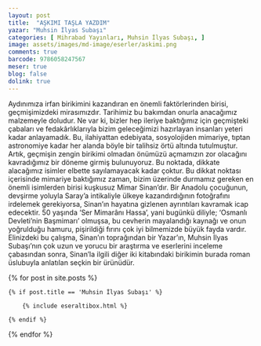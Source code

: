 ```yaml
---
layout: post
title:  "AŞKIMI TAŞLA YAZDIM"
yazar: "Muhsin İlyas Subaşı"
categories: [ Mihrabad Yayınları, Muhsin İlyas Subaşı, ]
image: assets/images/md-image/eserler/askimi.png
comments: true
barcode: 9786058247567
meser: true
blog: false
dolink: true
---
```


Aydınımıza irfan birikimini kazandıran en önemli faktörlerinden birisi, geçmişimizdeki mirasımızdır. Tarihimiz bu bakımdan onurla anacağımız malzemeyle doludur. Ne var ki, bizler hep ileriye baktığımız için geçmişteki çabaları ve fedakârlıklarıyla bizim geleceğimizi hazırlayan insanları yeteri kadar anlayamadık. Bu, ilahiyattan edebiyata, sosyolojiden mimariye, tıptan astronomiye kadar her alanda böyle bir talihsiz örtü altında tutulmuştur. Artık, geçmişin zengin birikimi olmadan önümüzü açmamızın zor olacağını kavradığımız bir döneme girmiş bulunuyoruz. Bu noktada, dikkate alacağımız isimler elbette sayılamayacak kadar çoktur. Bu dikkat noktası içerisinde mimariye baktığımız zaman, bizim üzerinde durmamız gereken en önemli isimlerden birisi kuşkusuz Mimar Sinan’dır.
Bir Anadolu çocuğunun, devşirme yoluyla Saray’a intikaliyle ülkeye kazandırdığının fotoğrafını irdelemek gerekiyorsa, Sinan’ın hayatına gizlenen ayrıntıları kavramak icap edecektir. 50 yaşında ‘Ser Mimarânı Hassa’, yani bugünkü diliyle; ‘Osmanlı Devleti’nin Başmimarı’ olmuşsa, bu cevherin mayalandığı kaynağı ve onun yoğrulduğu hamuru, pişirildiği fırını çok iyi bilmemizde büyük fayda vardır.
Elinizdeki bu çalışma, Sinan’ın toprağından bir Yazar’ın, Muhsin İlyas Subaşı’nın çok uzun ve yorucu bir araştırma ve eserlerini inceleme çabasından sonra, Sinan’la ilgili diğer iki kitabındaki birikimin burada roman üslubuyla anlatılan seçkin bir ürünüdür.



{% for post in site.posts %}

    {% if post.title == 'Muhsin İlyas Subaşı' %}

        {% include eseraltibox.html %}

    {% endif %}

{% endfor %}

